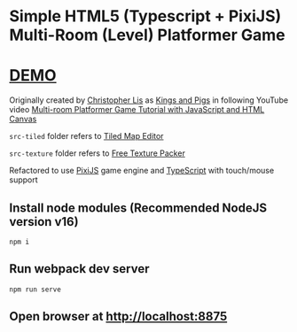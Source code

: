 # Simple HTML5 (Typescript + PixiJS) Multi-Room (Level) Platformer Game

# [DEMO](https://volodalexey.github.io/simple-html5-mrp-game/)

Originally created by [Christopher Lis](https://github.com/christopher4lis) as [Kings and Pigs](https://github.com/chriscourses/kings-and-pigs) in following YouTube video [Multi-room Platformer Game Tutorial with JavaScript and HTML Canvas](https://www.youtube.com/watch?v=Lcdc2v-9PjA)

`src-tiled` folder refers to [Tiled Map Editor](https://www.mapeditor.org/download.html)

`src-texture` folder refers to [Free Texture Packer](http://free-tex-packer.com/download/)

Refactored to use [PixiJS](https://pixijs.com/) game engine and [TypeScript](https://www.typescriptlang.org/) with touch/mouse support

## Install node modules (Recommended NodeJS version v16)

```
npm i
```

## Run webpack dev server

```
npm run serve
```

## Open browser at [http://localhost:8875](http://localhost:8875)
